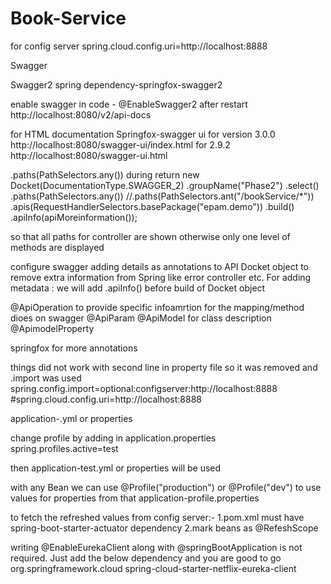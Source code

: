 # Book-Service

for config server
spring.cloud.config.uri=http://localhost:8888



Swagger

Swagger2 spring  dependency-springfox-swagger2

enable swagger in code - @EnableSwagger2
after restart
http://localhost:8080/v2/api-docs

for HTML documentation Springfox-swagger ui for version 3.0.0
http://localhost:8080/swagger-ui/index.html
for 2.9.2
http://localhost:8080/swagger-ui.html

.paths(PathSelectors.any())
during
return new Docket(DocumentationType.SWAGGER_2)
.groupName("Phase2")
.select()
.paths(PathSelectors.any())
//.paths(PathSelectors.ant("/bookService/*"))
.apis(RequestHandlerSelectors.basePackage("epam.demo"))
.build()
.apiInfo(apiMoreinformation());

so that all paths for controller are shown otherwise only one level of methods
are displayed


configure swagger adding details as annotations to API
Docket object to remove extra information from Spring like error controller etc.
For adding metadata : we will add .apiInfo() before build of Docket object

@ApiOperation to provide specific infoamrtion for the mapping/method dioes on swagger
@ApiParam
@ApiModel for class description
@ApimodelProperty

springfox for more annotations

things did not work with second line in property file
so it was removed and .import was used
spring.config.import=optional:configserver:http://localhost:8888
#spring.cloud.config.uri=http://localhost:8888

application-<profile>.yml or properties

change profile by adding in application.properties
spring.profiles.active=test

then application-test.yml or properties will be used

with any Bean we can use
@Profile("production") or @Profile("dev") to use values for properties from that application-profile.properties 

to fetch the refreshed values from config server:-
1.pom.xml must have spring-boot-starter-actuator dependency
2.mark beans as @RefeshScope 

writing @EnableEurekaClient along with @springBootApplication is not required.
Just add the below dependency and you are good to go
<dependency>
<groupId>org.springframework.cloud</groupId>
<artifactId>spring-cloud-starter-netflix-eureka-client</artifactId>
</dependency>